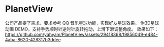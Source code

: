 # PlanetView
公司产品提了需求，要求参考 QQ 音乐星球功能，实现好友星球效果。
伪3D星球动画 DEMO，支持手势顺时针逆时针旋转拖动，上滑下滑调整角度。
效果如下：
https://github.com/yqhyam/PlanetView/assets/29418368/f9856049-e484-4aba-8620-428317b3ddee
